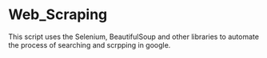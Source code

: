 # Web_Scraping
This script uses the Selenium, BeautifulSoup and other libraries to automate the process of searching and scrpping in google.
